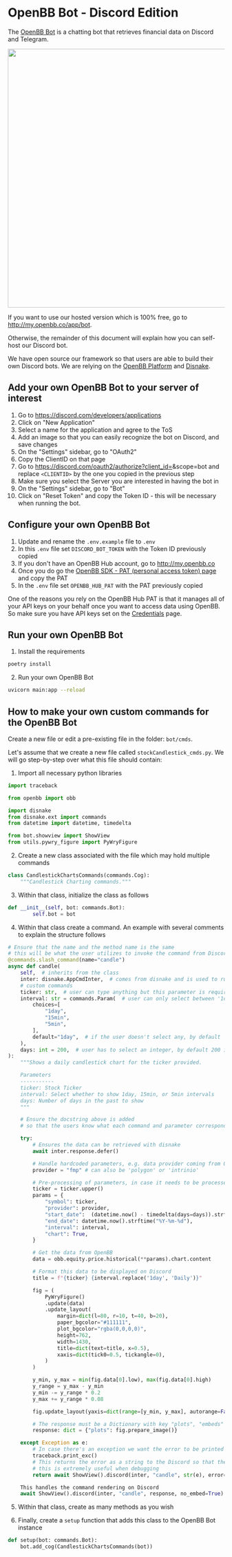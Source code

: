 # OpenBB Bot - Discord Edition

The [OpenBB Bot](http://my.openbb.co/app/bot) is a chatting bot that retrieves financial data on Discord and Telegram.

<p align="center">
    <img width="600px" src="https://github.com/OpenBB-finance/openbb-bot/assets/25267873/a99318c9-20c8-476b-8f8a-cfa326619fdf" />
</p>

If you want to use our hosted version which is 100% free, go to http://my.openbb.co/app/bot.

Otherwise, the remainder of this document will explain how you can self-host our Discord bot.

We have open source our framework so that users are able to build their own Discord bots. We are relying on the [OpenBB Platform](https://docs.openbb.co/platform) and [Disnake](https://github.com/DisnakeDev/disnake).

## Add your own OpenBB Bot to your server of interest

1. Go to https://discord.com/developers/applications
2. Click on "New Application"
3. Select a name for the application and agree to the ToS
4. Add an image so that you can easily recognize the bot on Discord, and save changes
5. On the "Settings" sidebar, go to "OAuth2"
6. Copy the ClientID on that page
7. Go to https://discord.com/oauth2/authorize?client_id=<CLIENTID>&scope=bot and replace `<CLIENTID>` by the one you copied in the previous step
8. Make sure you select the Server you are interested in having the bot in
9. On the "Settings" sidebar, go to "Bot"
10. Click on "Reset Token" and copy the Token ID - this will be necessary when running the bot.

## Configure your own OpenBB Bot

1. Update and rename the `.env.example` file to `.env`
2. In this `.env` file set `DISCORD_BOT_TOKEN` with the Token ID previously copied
3. If you don't have an OpenBB Hub account, go to http://my.openbb.co
5. Once you do go the [OpenBB SDK - PAT (personal access token) page](https://my.openbb.co/app/platform/pat) and copy the PAT
6. In the `.env` file set `OPENBB_HUB_PAT` with the PAT previously copied

One of the reasons you rely on the OpenBB Hub PAT is that it manages all of your API keys on your behalf once you want to access data using OpenBB. So make sure you have API keys set on the [Credentials](https://my.openbb.co/app/platform/credentials) page.

## Run your own OpenBB Bot

1. Install the requirements

```bash
poetry install
```

2. Run your own OpenBB Bot

```bash
uvicorn main:app --reload
```

## How to make your own custom commands for the OpenBB Bot

Create a new file or edit a pre-existing file in the folder: `bot/cmds`.

Let's assume that we create a new file called `stockCandlestick_cmds.py`. We will go step-by-step over what this file should contain:

1. Import all necessary python libraries

```python
import traceback

from openbb import obb

import disnake
from disnake.ext import commands
from datetime import datetime, timedelta

from bot.showview import ShowView
from utils.pywry_figure import PyWryFigure
```

2. Create a new class associated with the file which may hold multiple commands

```python
class CandlestickChartsCommands(commands.Cog):
    """Candlestick Charting commands."""
```

3. Within that class, initialize the class as follows

```python
def __init__(self, bot: commands.Bot):
        self.bot = bot
```

4. Within that class create a command. An example with several comments to explain the structure follows

```python
# Ensure that the name and the method name is the same
# this will be what the user utilizes to invoke the command from Discord
@commands.slash_command(name="candle")
async def candle(
    self,  # inherits from the class
    inter: disnake.AppCmdInter,  # comes from disnake and is used to run the command
    # custom commands
    ticker: str,  # user can type anything but this parameter is required
    interval: str = commands.Param(  # user can only select between '1day', '15min' and '5min'
        choices=[
            "1day",
            "15min",
            "5min",
        ],
        default="1day",  # if the user doesn't select any, by default '1day' is set
    ),
    days: int = 200,  # user has to select an integer, by default 200 is selected
):
    """Shows a daily candlestick chart for the ticker provided.

    Parameters
    -----------
    ticker: Stock Ticker
    interval: Select whether to show 1day, 15min, or 5min intervals
    days: Number of days in the past to show
    """

    # Ensure the docstring above is added
    # so that the users know what each command and parameter corresponds to.

    try:
        # Ensures the data can be retrieved with disnake
        await inter.response.defer()

        # Handle hardcoded parameters, e.g. data provider coming from OpenBB
        provider = "fmp" # can also be 'polygon' or 'intrinio'

        # Pre-processing of parameters, in case it needs to be processed before calling OpenBB
        ticker = ticker.upper()
        params = {
            "symbol": ticker,
            "provider": provider,
            "start_date":  (datetime.now() - timedelta(days=days)).strftime("%Y-%m-%d"),
            "end_date": datetime.now().strftime("%Y-%m-%d"),
            "interval": interval,
            "chart": True,
        }

        # Get the data from OpenBB
        data = obb.equity.price.historical(**params).chart.content

        # Format this data to be displayed on Discord
        title = f"{ticker} {interval.replace('1day', 'Daily')}"

        fig = (
            PyWryFigure()
            .update(data)
            .update_layout(
                margin=dict(l=80, r=10, t=40, b=20),
                paper_bgcolor="#111111",
                plot_bgcolor="rgba(0,0,0,0)",
                height=762,
                width=1430,
                title=dict(text=title, x=0.5),
                xaxis=dict(tick0=0.5, tickangle=0),
            )
        )

        y_min, y_max = min(fig.data[0].low), max(fig.data[0].high)
        y_range = y_max - y_min
        y_min -= y_range * 0.2
        y_max += y_range * 0.08

        fig.update_layout(yaxis=dict(range=[y_min, y_max], autorange=False))

        # The response must be a Dictionary with key "plots", "embeds" or "images_list"
        response: dict = {"plots": fig.prepare_image()}

    except Exception as e:
        # In case there's an exception we want the error to be printed in the user's console
        traceback.print_exc()
        # This returns the error as a string to the Discord so that the user can see what happened
        # this is extremely useful when debugging
        return await ShowView().discord(inter, "candle", str(e), error=True)

    This handles the command rendering on Discord
    await ShowView().discord(inter, "candle", response, no_embed=True)
```

5. Within that class, create as many methods as you wish

6. Finally, create a `setup` function that adds this class to the OpenBB Bot instance

```python
def setup(bot: commands.Bot):
    bot.add_cog(CandlestickChartsCommands(bot))
```
